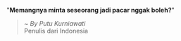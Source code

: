 "**Memangnya minta seseorang jadi pacar nggak boleh?**"

> ~ _By Putu Kurniawati_  
Penulis dari Indonesia
